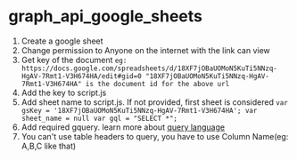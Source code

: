 # graph_api_google_sheets

1. Create a google sheet
2. Change permission to Anyone on the internet with the link can view
3. Get key of the document
    `eg: https://docs.google.com/spreadsheets/d/18XF7jOBaUOMoN5KuTi5NNzq-HgAV-7Rmt1-V3H674HA/edit#gid=0
    "18XF7jOBaUOMoN5KuTi5NNzq-HgAV-7Rmt1-V3H674HA" is the document id for the above url`
4. Add the key to script.js
5. Add sheet name to script.js. If not provided, first sheet is considered
    `
    var gsKey = '18XF7jOBaUOMoN5KuTi5NNzq-HgAV-7Rmt1-V3H674HA';
    var sheet_name = null
    var gql = "SELECT *";
    `
6. Add required gquery. learn more about [query language](https://developers.google.com/chart/interactive/docs/querylanguage#overview)
7. You can't use table headers to query, you have to use Column Name(eg: A,B,C like that)

